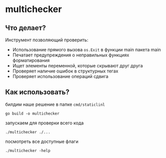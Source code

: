 # multichecker

## Что делает?

Инструмент позволяющий проверить:
- Использование прямого вызова `os.Exit` в функции main пакета main
- Печатает предупреждения о неправильных функциях форматирования
- Ищет элементы переменной, которые скрывают друг друга
- Проверяет наличие ошибок в структурных тегах
- Проверяет использование операций сдвига

## Как использовать?
билдим наше решение в папке `cmd/staticlinl`
```shell
go build -o multichecker
```

запускаем для проверки всего кода
```shell
./multichecker ./...
```

посмотреть все доступные флаги
```shell
./multichecker -help
```
